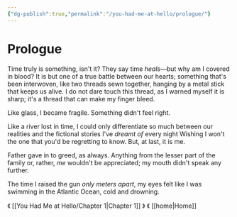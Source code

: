 ```yaml
---
{"dg-publish":true,"permalink":"/you-had-me-at-hello/prologue/"}
---
```


# Prologue

Time truly is something, isn't it? They say time *heals*—but why am I covered in blood? It is but one of a true battle between our hearts; something that's been interwoven, like two threads sewn together, hanging by a metal stick that keeps us alive. I do not dare touch this thread, as I warned myself it is sharp; it's a thread that can make my finger bleed. 

Like glass, I became fragile. Something didn't feel right.

Like a river lost in time, I could only differentiate so much between our realities and the fictional stories I've *dreamt of* every night
Wishing I won't the one that you'd be regretting to know. But, at last, it is me.

Father gave in to greed, as always. Anything from the lesser part of the family or, rather, *me* wouldn't be appreciated; my mouth didn't speak any further.

The time I raised the gun *only meters apart*, my eyes felt like I was swimming in the Atlantic Ocean, cold and drowning.

《 [[You Had Me at Hello/Chapter 1\|Chapter 1]] 》
《 [[home\|Home]]

<script>
    document.addEventListener('DOMContentLoaded', (event) => {
        // Delay in milliseconds
        const delay = 30000; // 30 seconds

        // Create a countdown element
        const countdownElement = document.createElement('div');
        countdownElement.id = 'countdown';
        countdownElement.style.fontSize = '20px';
        countdownElement.style.marginTop = '10px';
        document.body.appendChild(countdownElement);

        // Set the countdown timer
        let remainingTime = delay / 1000; // Convert milliseconds to seconds
        countdownElement.textContent = 'Redirecting in ' + remainingTime + ' seconds...';

        const interval = setInterval(() => {
            remainingTime--;
            countdownElement.textContent = 'Redirecting in ' + remainingTime + ' seconds...';
            if (remainingTime <= 0) {
                clearInterval(interval);
                window.location.href = 'https://ymhah.vercel.app/you-had-me-at-hello/prologue/'; // Change to your desired URL
            }
        }, 1000); // Update every second
    });
</script>
